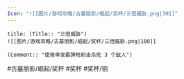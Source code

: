 ```yaml
---
Icon: "![[图片/游戏攻略/古墓丽影/崛起/奖杯/三倍威胁.png|30]]"
---
```

```ad-common-bronze-trophy
title: (Title:: "三倍威胁")
![[图片/游戏攻略/古墓丽影/崛起/奖杯/三倍威胁.png|100]]

(Comment:: "使用单发霰弹枪射击杀死 3 个敌人")
```

#古墓丽影/崛起/奖杯 #奖杯 #奖杯/铜
